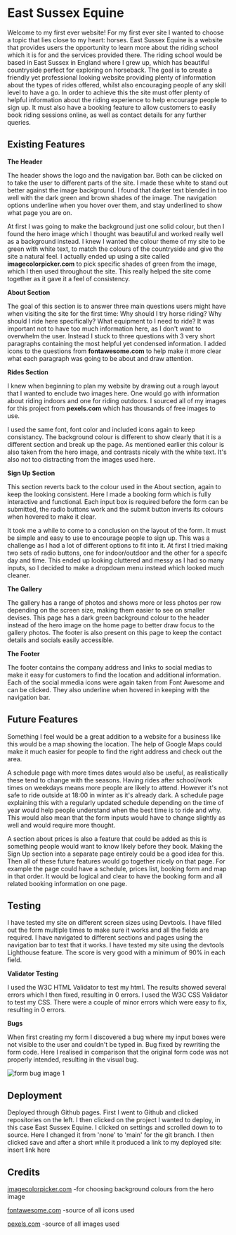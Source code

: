 # East Sussex Equine

Welcome to my first ever website! For my first ever site I wanted to choose a topic that lies close to my heart: horses. East Sussex Equine is a website that provides users the opportunity to learn more about the riding school which it is for and the services provided there. The riding school would be based in East Sussex in England where I grew up, which has beautiful countryside perfect for exploring on horseback. The goal is to create a friendly yet professional looking website providing plenty of information about the types of rides offered, whilst also encouraging people of any skill level to have a go. In order to achieve this the site must offer plenty of helpful information about the riding experience to help encourage people to sign up. It must also have a booking feature to allow customers to easily book riding sessions online, as well as contact details for any further queries.

## Existing Features

**The Header**

The header shows the logo and the navigation bar. Both can be clicked on to take the user to different parts of the site. I made these white to stand out better against the image background. I found that darker text blended in too well with the dark green and brown shades of the image. The navigation options underline when you hover over them, and stay underlined to show what page you are on.

At first I was going to make the background just one solid colour, but then I found the hero image which I thought was beautiful and worked really well as a background instead. I knew I wanted the colour theme of my site to be green with white text, to match the colours of the countryside and give the site a natural feel. I actually ended up using a site called **imagecolorpicker.com** to pick specific shades of green from the image, which I then used throughout the site. This really helped the site come together as it gave it a feel of consistency.

**About Section**

The goal of this section is to answer three main questions users might have when visiting the site for the first time: Why should I try horse riding? Why should I ride here specifically? What equipment to I need to ride? It was important not to have too much information here, as I don't want to overwhelm the user. Instead I stuck to three questions with 3 very short paragraphs containing the most helpful yet condensed information. I added icons to the questions from **fontawesome.com** to help make it more clear what each paragraph was going to be about and draw attention.

**Rides Section**

I knew when beginning to plan my website by drawing out a rough layout that I wanted to enclude two images here. One would go with information about riding indoors and one for riding outdoors. I sourced all of my images for this project from **pexels.com** which has thousands of free images to use.

I used the same font, font color and included icons again to keep consistancy. The background colour is different to show clearly that it is a different section and break up the page. As mentioned earlier this colour is also taken from the hero image, and contrasts nicely with the white text. It's also not too distracting from the images used here.

**Sign Up Section**

This section reverts back to the colour used in the About section, again to keep the looking consistent. Here I made a booking form which is fully interactive and functional. Each input box is required before the form can be submitted, the radio buttons work and the submit button inverts its colours when hovered to make it clear.

It took me a while to come to a conclusion on the layout of the form. It must be simple and easy to use to encourage people to sign up. This was a challenge as I had a lot of different options to fit into it. At first I tried making two sets of radio buttons, one for indoor/outdoor and the other for a specifc day and time. This ended up looking cluttered and messy as I had so many inputs, so I decided to make a dropdown menu instead which looked much cleaner. 

**The Gallery**

The gallery has a range of photos and shows more or less photos per row depending on the screen size, making them easier to see on smaller devises. This page has a dark green background colour to the header instead of the hero image on the home page to better draw focus to the gallery photos. The footer is also present on this page to keep the contact details and socials easily accessible. 

**The Footer**

The footer contains the company address and links to social medias to make it easy for customers to find the location and additional information. Each of the social mmedia icons were again taken from Font Awesome and can be clicked. They also underline when hovered in keeping with the navigation bar.

## Future Features

Something I feel would be a great addition to a website for a business like this would be a map showing the location. The help of Google Maps could make it much easier for people to find the right address and check out the area.

A schedule page with more times dates would also be useful, as realistically these tend to change with the seasons. Having rides after school/work times on weekdays means more people are likely to attend. However it's not safe to ride outside at 18:00 in winter as it's already dark. A schedule page explaining this with a regularly updated schedule depending on the time of year would help people understand when the best time is to ride and why. This would also mean that the form inputs would have to change slightly as well and would require more thought.

A section about prices is also a feature that could be added as this is something people would want to know likely before they book. Making the Sign Up section into a separate page entirely could be a good idea for this. Then all of these future features would go together nicely on that page. For example the page could have a schedule, prices list, booking form and map in that order. It would be logical and clear to have the booking form and all related booking information on one page.

## Testing 

I have tested my site on different screen sizes using Devtools.
I have filled out the form multiple times to make sure it works and all the fields are required.
I have navigated to different sections and pages using the navigation bar to test that it works.
I have tested my site using the devtools Lighthouse feature. The score is very good with a minimum of 90% in each field.

**Validator Testing**

I used the W3C HTML Validator to test my html. The results showed several errors which I then fixed, resulting in 0 errors.
I used the W3C CSS Validator to test my CSS. There were a couple of minor errors which were easy to fix, resulting in 0 errors.

**Bugs**

When first creating my form I discovered a bug where my input boxes were not visible to the user and couldn't be typed in.
Bug fixed by rewriting the form code. Here I realised in comparison that the original form code was not properly intended, resulting in the visual bug.

![form bug image 1](assets/images/formbug1.jpg)

## Deployment

Deployed through Github pages. 
First I went to Github and clicked repositories on the left. I then clicked on the project I wanted to deploy, in this case East Sussex Equine. I clicked on settings and scrolled down to to source. Here I changed it from 'none' to 'main' for the git branch. I then clicked save and after a short while it produced a link to my deployed site: insert link here

## Credits

[imagecolorpicker.com](https://imagecolorpicker.com/en) -for choosing background colours from the hero image

[fontawesome.com](https://fontawesome.com/) -source of all icons used

[pexels.com](https://www.pexels.com/) -source of all images used